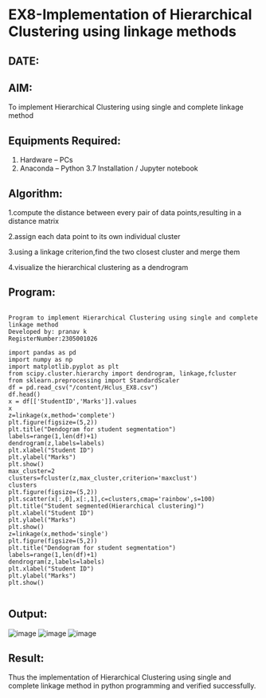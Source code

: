 # EX8-Implementation of Hierarchical Clustering using linkage methods
## DATE:
## AIM:
To implement Hierarchical Clustering using single and complete linkage method

## Equipments Required:
1. Hardware – PCs
2. Anaconda – Python 3.7 Installation / Jupyter notebook

## Algorithm:
1.compute the distance between every pair of data points,resulting in a distance matrix

2.assign each data point to its own individual cluster

3.using a linkage criterion,find the two closest cluster and merge them

4.visualize the hierarchical clustering as a dendrogram


## Program:
```

Program to implement Hierarchical Clustering using single and complete linkage method
Developed by: pranav k
RegisterNumber:2305001026
```
```
import pandas as pd
import numpy as np
import matplotlib.pyplot as plt
from scipy.cluster.hierarchy import dendrogram, linkage,fcluster
from sklearn.preprocessing import StandardScaler
df = pd.read_csv("/content/Hclus_EX8.csv")
df.head()
x = df[['StudentID','Marks']].values
x
z=linkage(x,method='complete')
plt.figure(figsize=(5,2))
plt.title("Dendogram for student segmentation")
labels=range(1,len(df)+1)
dendrogram(z,labels=labels)
plt.xlabel("Student ID")
plt.ylabel("Marks")
plt.show()
max_cluster=2
clusters=fcluster(z,max_cluster,criterion='maxclust')
clusters
plt.figure(figsize=(5,2))
plt.scatter(x[:,0],x[:,1],c=clusters,cmap='rainbow',s=100)
plt.title("Student segmented(Hierarchical clustering)")
plt.xlabel("Student ID")
plt.ylabel("Marks")
plt.show()
z=linkage(x,method='single')
plt.figure(figsize=(5,2))
plt.title("Dendogram for student segmentation")
labels=range(1,len(df)+1)
dendrogram(z,labels=labels)
plt.xlabel("Student ID")
plt.ylabel("Marks")
plt.show()


```

## Output:
![image](https://github.com/user-attachments/assets/0508573b-436b-4110-aa31-eb1b0cab1c99)
![image](https://github.com/user-attachments/assets/4865aa37-ef41-446b-932a-127c9e759df9)
![image](https://github.com/user-attachments/assets/c341525c-c871-4055-9873-6cb4c51f0b73)






## Result:
Thus the implementation of Hierarchical Clustering using single and complete linkage method in python programming and verified successfully.
